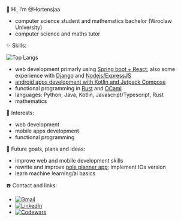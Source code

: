 👋 Hi, I’m @Hortensjaa
- computer science student and mathematics bachelor (Wroclaw University)
- computer science and maths tutor

✨ Skills:

![Top Langs](https://github-readme-stats.vercel.app/api/top-langs/?username=hortensjaa&layout=compact&theme=dark)
- web development primarly using [Spring boot + React](https://github.com/Hortensjaa/PetSpotting); also some experience with [Django](https://github.com/Hortensjaa/MoriaVisuals) and [Nodejs/ExpressJS](https://github.com/mszal449/Socket-Games-Hub)
- [android apps development with Kotlin and Jetpack Compose]([https://github.com/Hortensjaa/Pole_Planner](https://github.com/Hortensjaa/PartyGameApp))
- functional programming in [Rust](https://github.com/Hortensjaa/Rusticade) and [OCaml](https://github.com/Hortensjaa/Prolog)
- languages: Python, Java, Kotlin, Javascript/Typescript, Rust
- mathematics

💖 Interests:
- web development
- mobile apps development
- functional programming

🚀 Future goals, plans and ideas:
- improve web and mobile development skills
- rewrite and improve [pole planner app](https://github.com/Hortensjaa/Pole_Planner); implement IOs version
- learn machine learning/ai basics

:phone: Contact and links:
- [![Gmail](https://img.shields.io/badge/Gmail-D14836?style=for-the-badge&logo=gmail&logoColor=white)](mailto:julia.kulczycka305@gmail.com)
- [![LinkedIn](https://img.shields.io/badge/linkedin-%230077B5.svg?style=for-the-badge&logo=linkedin&logoColor=white)](https://www.linkedin.com/in/julia-kulczycka-177968277/)
- [![Codewars](https://github.r2v.ch/codewars?user=JuliaKulczycka&stroke=%23BB432C)](https://www.codewars.com/users/JuliaKulczycka)
